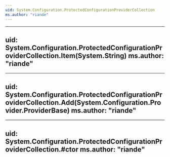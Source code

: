 ```yaml
---
uid: System.Configuration.ProtectedConfigurationProviderCollection
ms.author: "riande"
---
```


---
uid: System.Configuration.ProtectedConfigurationProviderCollection.Item(System.String)
ms.author: "riande"
---

---
uid: System.Configuration.ProtectedConfigurationProviderCollection.Add(System.Configuration.Provider.ProviderBase)
ms.author: "riande"
---

---
uid: System.Configuration.ProtectedConfigurationProviderCollection.#ctor
ms.author: "riande"
---
